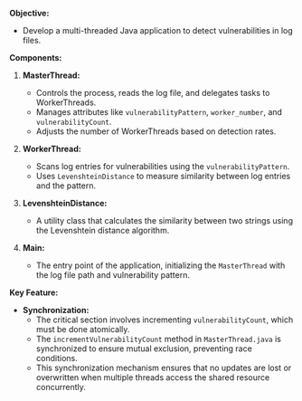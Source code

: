 **Objective:**
- Develop a multi-threaded Java application to detect vulnerabilities in log files.

**Components:**
1. **MasterThread:**
   - Controls the process, reads the log file, and delegates tasks to WorkerThreads.
   - Manages attributes like `vulnerabilityPattern`, `worker_number`, and `vulnerabilityCount`.
   - Adjusts the number of WorkerThreads based on detection rates.

2. **WorkerThread:**
   - Scans log entries for vulnerabilities using the `vulnerabilityPattern`.
   - Uses `LevenshteinDistance` to measure similarity between log entries and the pattern.

3. **LevenshteinDistance:**
   - A utility class that calculates the similarity between two strings using the Levenshtein distance algorithm.

4. **Main:**
   - The entry point of the application, initializing the `MasterThread` with the log file path and vulnerability pattern.

**Key Feature:**
- **Synchronization:**
  - The critical section involves incrementing `vulnerabilityCount`, which must be done atomically.
  - The `incrementVulnerabilityCount` method in `MasterThread.java` is synchronized to ensure mutual exclusion, preventing race conditions.
  - This synchronization mechanism ensures that no updates are lost or overwritten when multiple threads access the shared resource concurrently.
